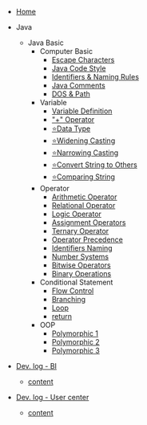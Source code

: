 - [Home](/) 

[//]: # (- [Java]&#40;/en/Java/java.md&#41;)
- Java
    - Java Basic
      - Computer Basic
        - [Escape Characters](/en/Java/1.Java-Basic/1.Computer-Basic/1.Escape-Characters.md)
        - [Java Code Style](/en/Java/1.Java-Basic/1.Computer-Basic/2.Java-Code-Style.md)
        - [Identifiers & Naming Rules](/en/Java/1.Java-Basic/1.Computer-Basic/3.Identifiers&Naming-Rules.md)
        - [Java Comments](/en/Java/1.Java-Basic/1.Computer-Basic/4.Java-Comments.md)
        - [DOS & Path](/en/Java/1.Java-Basic/1.Computer-Basic/5.DOS&Path.md)
      - Variable
        - [Variable Definition](/en/Java/1.Java-Basic/2.Variable/1.Variable-Definition.md)
        - ["+" Operator](/en/Java/1.Java-Basic/2.Variable/2.+operator.md)
        - [⭐Data Type](/en/Java/1.Java-Basic/2.Variable/3.Data-Type.md)
        - [⭐Widening Casting](/en/Java/1.Java-Basic/2.Variable/4.Widening-Casting.md)
        - [⭐Narrowing Casting](/en/Java/1.Java-Basic/2.Variable/5.Narrowing-Casting.md)
        - [⭐Convert String to Others](/en/Java/1.Java-Basic/2.Variable/6.String-Convert-other.md)
        - [⭐Comparing String](/en/Java/1.Java-Basic/2.Variable/7.Compare-String.md)
      - Operator
        - [Arithmetic Operator](/en/Java/1.Java-Basic/3.Operator/1.Arithmetic-Operator.md)
        - [Relational Operator](/en/Java/1.Java-Basic/3.Operator/2.Relational-Operator.md)
        - [Logic Operator](/en/Java/1.Java-Basic/3.Operator/3.Logic-Operator.md)
        - [Assignment Operators](/en/Java/1.Java-Basic/3.Operator/4.Assignment-Operators.md)
        - [Ternary Operator](/en/Java/1.Java-Basic/3.Operator/5.Ternary-Operator.md)
        - [Operator Precedence](/en/Java/1.Java-Basic/3.Operator/6.Operator-Precedence.md)
        - [Identifiers Naming](/en/Java/1.Java-Basic/3.Operator/7.Identifiers-naming.md)
        - [Number Systems](/en/Java/1.Java-Basic/3.Operator/8.Number-Systems.md)
        - [Bitwise Operators](/en/Java/1.Java-Basic/3.Operator/9.Bitwise-Operators.md)
        - [Binary Operations](/en/Java/1.Java-Basic/3.Operator/10.Binary-Operations.md)
      - Conditional Statement
        - [Flow Control](/en/Java/1.Java-Basic/4.Conditional-Statement/1.Flow-control.md)
        - [Branching](/en/Java/1.Java-Basic/4.Conditional-Statement/2.Branching.md)
        - [Loop](/en/Java/1.Java-Basic/4.Conditional-Statement/3.Loop.md)
        - [return](/en/Java/1.Java-Basic/4.Conditional-Statement/4.return.md)
      - OOP
          - [Polymorphic 1](/en/Java/1.Java-Basic/7.OOP/Polymorphic-1.md)
          - [Polymorphic 2](/en/Java/1.Java-Basic/7.OOP/Polymorphic-2.md)
          - [Polymorphic 3](/en/Java/1.Java-Basic/7.OOP/Polymorphic-3.md)
        
- [Dev. log - BI](/en/BI/home.md)

  - [content](/en/BI/content.md)


- [Dev. log - User center ](/en/UserCenter/home.md)

  - [content](/en/UserCenter/content.md)

